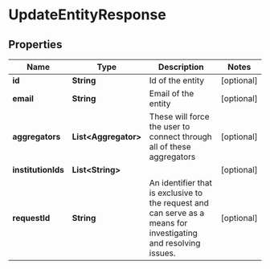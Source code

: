 

# UpdateEntityResponse


## Properties

| Name | Type | Description | Notes |
|------------ | ------------- | ------------- | -------------|
|**id** | **String** | Id of the entity |  [optional] |
|**email** | **String** | Email of the entity |  [optional] |
|**aggregators** | **List&lt;Aggregator&gt;** | These will force the user to connect through all of these aggregators |  [optional] |
|**institutionIds** | **List&lt;String&gt;** |  |  [optional] |
|**requestId** | **String** | An identifier that is exclusive to the request and can serve as a means for investigating and resolving issues. |  [optional] |



